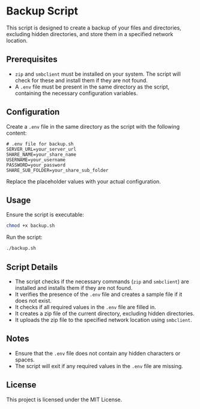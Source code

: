 # Backup Script

This script is designed to create a backup of your files and directories, excluding hidden directories, and store them in a specified network location.

## Prerequisites

- `zip` and `smbclient` must be installed on your system. The script will check for these and install them if they are not found.
- A `.env` file must be present in the same directory as the script, containing the necessary configuration variables.

## Configuration

Create a `.env` file in the same directory as the script with the following content:

```env
# .env file for backup.sh
SERVER_URL=your_server_url
SHARE_NAME=your_share_name
USERNAME=your_username
PASSWORD=your_password
SHARE_SUB_FOLDER=your_share_sub_folder
```

Replace the placeholder values with your actual configuration.

## Usage

Ensure the script is executable:

```bash
chmod +x backup.sh
```

Run the script:

```bash
./backup.sh
```

## Script Details

- The script checks if the necessary commands (`zip` and `smbclient`) are installed and installs them if they are not found.
- It verifies the presence of the `.env` file and creates a sample file if it does not exist.
- It checks if all required values in the `.env` file are filled in.
- It creates a zip file of the current directory, excluding hidden directories.
- It uploads the zip file to the specified network location using `smbclient`.

## Notes

- Ensure that the `.env` file does not contain any hidden characters or spaces.
- The script will exit if any required values in the `.env` file are missing.

## License

This project is licensed under the MIT License.
